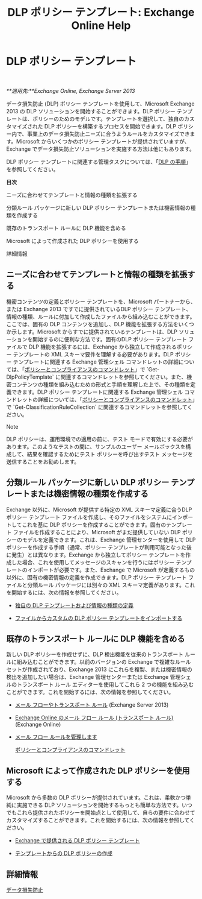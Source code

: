 ﻿---
title: 'DLP ポリシー テンプレート: Exchange Online Help'
TOCTitle: DLP ポリシー テンプレート
ms:assetid: c7b1a8e4-30d9-4409-85c5-f85ae023737d
ms:mtpsurl: https://technet.microsoft.com/ja-jp/library/JJ657730(v=EXCHG.150)
ms:contentKeyID: 49896466
ms.date: 05/22/2018
mtps_version: v=EXCHG.150
ms.translationtype: HT
---

# DLP ポリシー テンプレート

 

_**適用先:**Exchange Online, Exchange Server 2013_

データ損失防止 (DLP) ポリシー テンプレートを使用して、Microsoft Exchange 2013 の DLP ソリューションを開始することができます。DLP ポリシー テンプレートは、ポリシーのためのモデルです。テンプレートを選択して、独自のカスタマイズされた DLP ポリシーを構築するプロセスを開始できます。DLP ポリシー内で、事業上のデータ損失防止ニーズに合うようルールをカスタマイズできます。Microsoft からいくつかのポリシー テンプレートが提供されていますが、Exchange でデータ損失防止ソリューションを実施する方法は他にもあります。

DLP ポリシー テンプレートに関連する管理タスクについては、「[DLP の手順](dlp-procedures-exchange-2013-help.md)」を参照してください。

**目次**

ニーズに合わせてテンプレートと情報の種類を拡張する

分類ルール パッケージに新しい DLP ポリシー テンプレートまたは機密情報の種類を作成する

既存のトランスポート ルールに DLP 機能を含める

Microsoft によって作成された DLP ポリシーを使用する

詳細情報

## ニーズに合わせてテンプレートと情報の種類を拡張する

機密コンテンツの定義とポリシー テンプレートを、Microsoft パートナーから、または Exchange 2013 ですでに提供されているDLP ポリシー テンプレート、情報の種類、ルールに付加して作成したファイルから組み込むことができます。ここでは、固有の DLP コンテンツを追加し、DLP 機能を拡張する方法をいくつか示します。Microsoft からすでに提供されているテンプレートは、DLP ソリューションを開始するのに便利な方法です。固有のDLP ポリシー テンプレート ファイルで DLP 機能を拡張するには、Exchange から独立して作成されるポリシー テンプレートの XML スキーマ要件を理解する必要があります。DLP ポリシー テンプレートに関連する Exchange 管理シェル コマンドレットの詳細については、「[ポリシーとコンプライアンスのコマンドレット](https://technet.microsoft.com/ja-jp/library/dd298082\(v=exchg.150\))」で `Get-DlpPolicyTemplate` に関連するコマンドレットを参照してください。また、機密コンテンツの種類を組み込むための形式と手順を理解した上で、その種類を定義できます。DLP ポリシー テンプレートに関連する Exchange 管理シェル コマンドレットの詳細については、「[ポリシーとコンプライアンスのコマンドレット](https://technet.microsoft.com/ja-jp/library/dd298082\(v=exchg.150\))」で `Get-ClassificationRuleCollection` に関連するコマンドレットを参照してください。


> [!NOTE]
> DLP ポリシーは、運用環境での適用の前に、テスト モードで有効にする必要があります。このようなテストの間に、サンプルのユーザー メールボックスを構成して、結果を確認するためにテスト ポリシーを呼び出すテスト メッセージを送信することをお勧めします。



## 分類ルール パッケージに新しい DLP ポリシー テンプレートまたは機密情報の種類を作成する

Exchange 以外に、Microsoft が提供する特定の XML スキーマ定義に合うDLP ポリシー テンプレート ファイルを作成し、そのファイルをシステムにインポートしてこれを基に DLP ポリシーを作成することができます。固有のテンプレート ファイルを作成することにより、Microsoft がまだ提供していない DLP ポリシーのモデルを定義できます。これは、Exchange 管理センターを使用して DLP ポリシーを作成する手順（通常、ポリシー テンプレートが利用可能となった後に発生）とは異なります。Exchange から独立してポリシー テンプレートを作成した場合、これを使用してメッセージのスキャンを行うにはポリシー テンプレートのインポートが必要です。また、Exchange で Microsoft が定義するもの以外に、固有の機密情報の定義を作成できます。DLP ポリシー テンプレート ファイルと分類ルール パッケージには別々の XML スキーマ定義があります。これを開始するには、次の情報を参照してください。

  -  
    [独自の DLP テンプレートおよび情報の種類の定義](define-your-own-dlp-templates-and-information-types-exchange-2013-help.md)

  -  
    [ファイルからカスタムの DLP ポリシー テンプレートをインポートする](import-a-custom-dlp-policy-template-from-a-file-exchange-2013-help.md)

## 既存のトランスポート ルールに DLP 機能を含める

新しい DLP ポリシーを作成せずに、DLP 検出機能を従来のトランスポート ルールに組み込むことができます。以前のバージョンの Exchange で複雑なルール セットが作成されており、Exchange 2013 にこれらを複製、または機密情報の検出を追加したい場合は、Exchange 管理センターまたは Exchange 管理シェルのトランスポート ルール エディターを使用してこれら 2 つの機能を組み込むことができます。これを開始するには、次の情報を参照してください。

  -  
    [メール フローやトランスポート ルール](mail-flow-rules-transport-rules-in-exchange-2013-exchange-2013-help.md) (Exchange Server 2013)

  -  
    [Exchange Online のメール フロー ルール (トランスポート ルール)](https://technet.microsoft.com/ja-jp/library/jj919238\(v=exchg.150\)) (Exchange Online)

  -  
    [メール フロー ルールを管理します](manage-mail-flow-rules-exchange-2013-help.md)
    
    [ポリシーとコンプライアンスのコマンドレット](https://technet.microsoft.com/ja-jp/library/dd298082\(v=exchg.150\))

## Microsoft によって作成された DLP ポリシーを使用する

Microsoft から多数の DLP ポリシーが提供されています。これは、柔軟かつ単純に実施できる DLP ソリューションを開始するもっとも簡単な方法です。いつでもこれら提供されたポリシーを開始点として使用して、自らの要件に合わせてカスタマイズすることができます。これを開始するには、次の情報を参照してください。

  - [Exchange で提供される DLP ポリシー テンプレート](dlp-policy-templates-supplied-in-exchange-exchange-2013-help.md)

  - [テンプレートからの DLP ポリシーの作成](how-to-new-dlp-data-loss-prevention-policy-template.md)

## 詳細情報

[データ損失防止](technical-overview-of-dlp-data-loss-prevention-in-exchange.md)

